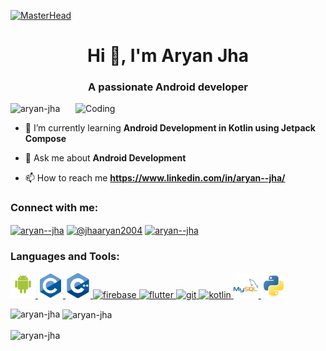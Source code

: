 [![MasterHead](https://www.canva.com/design/DAGH9csRj8Y/y_Y9oopIwuBNShLxQaM73g/watch?utm_content=DAGH9csRj8Y&utm_campaign=designshare&utm_medium=link&utm_source=editor)](https://www.canva.com/design/DAGH9csRj8Y/y_Y9oopIwuBNShLxQaM73g/watch?utm_content=DAGH9csRj8Y&utm_campaign=designshare&utm_medium=link&utm_source=editor)

<h1 align="center">Hi 👋, I'm Aryan Jha</h1>
<h3 align="center">A passionate Android developer</h3>

<img align="right" alt="Coding" width="400" src="https://camo.githubusercontent.com/8a9c7f854df987a0b488caf7b4ca6fb56e368e1a0b85602574da94c19d1c2d2e/68747470733a2f2f70687973696373677572756b756c2e66696c65732e776f726470726573732e636f6d2f323031392f30322f6368617261637465722d312e676966">

<p align="left"> <img src="https://komarev.com/ghpvc/?username=aryan-jha&label=Profile%20views&color=0e75b6&style=flat" alt="aryan-jha" /> </p>

- 🌱 I’m currently learning **Android Development in Kotlin using Jetpack Compose**

- 💬 Ask me about **Android Development**

- 📫 How to reach me **https://www.linkedin.com/in/aryan--jha/**

<h3 align="left">Connect with me:</h3>
<p align="left">
<a href="https://linkedin.com/in/aryan--jha" target="blank"><img align="center" src="https://raw.githubusercontent.com/rahuldkjain/github-profile-readme-generator/master/src/images/icons/Social/linked-in-alt.svg" alt="aryan--jha" height="30" width="40" /></a>
<a href="https://www.hackerrank.com/@jhaaryan2004" target="blank"><img align="center" src="https://raw.githubusercontent.com/rahuldkjain/github-profile-readme-generator/master/src/images/icons/Social/hackerrank.svg" alt="@jhaaryan2004" height="30" width="40" /></a>
<a href="https://www.leetcode.com/aryan--jha" target="blank"><img align="center" src="https://raw.githubusercontent.com/rahuldkjain/github-profile-readme-generator/master/src/images/icons/Social/leet-code.svg" alt="aryan--jha" height="30" width="40" /></a>
</p>

<h3 align="left">Languages and Tools:</h3>
<p align="left"> <a href="https://developer.android.com" target="_blank" rel="noreferrer"> <img src="https://raw.githubusercontent.com/devicons/devicon/master/icons/android/android-original-wordmark.svg" alt="android" width="40" height="40"/> </a> <a href="https://www.cprogramming.com/" target="_blank" rel="noreferrer"> <img src="https://raw.githubusercontent.com/devicons/devicon/master/icons/c/c-original.svg" alt="c" width="40" height="40"/> </a> <a href="https://www.w3schools.com/cpp/" target="_blank" rel="noreferrer"> <img src="https://raw.githubusercontent.com/devicons/devicon/master/icons/cplusplus/cplusplus-original.svg" alt="cplusplus" width="40" height="40"/> </a> <a href="https://firebase.google.com/" target="_blank" rel="noreferrer"> <img src="https://www.vectorlogo.zone/logos/firebase/firebase-icon.svg" alt="firebase" width="40" height="40"/> </a> <a href="https://flutter.dev" target="_blank" rel="noreferrer"> <img src="https://www.vectorlogo.zone/logos/flutterio/flutterio-icon.svg" alt="flutter" width="40" height="40"/> </a> <a href="https://git-scm.com/" target="_blank" rel="noreferrer"> <img src="https://www.vectorlogo.zone/logos/git-scm/git-scm-icon.svg" alt="git" width="40" height="40"/> </a> <a href="https://kotlinlang.org" target="_blank" rel="noreferrer"> <img src="https://www.vectorlogo.zone/logos/kotlinlang/kotlinlang-icon.svg" alt="kotlin" width="40" height="40"/> </a> <a href="https://www.mysql.com/" target="_blank" rel="noreferrer"> <img src="https://raw.githubusercontent.com/devicons/devicon/master/icons/mysql/mysql-original-wordmark.svg" alt="mysql" width="40" height="40"/> </a> <a href="https://www.python.org" target="_blank" rel="noreferrer"> <img src="https://raw.githubusercontent.com/devicons/devicon/master/icons/python/python-original.svg" alt="python" width="40" height="40"/> </a> </p>

<p><img align="left" src="https://github-readme-stats.vercel.app/api/top-langs?username=aryan-jha&show_icons=true&locale=en&layout=compact" alt="aryan-jha" /></p>

<p>&nbsp;<img align="center" src="https://github-readme-stats.vercel.app/api?username=aryan-jha&show_icons=true&locale=en" alt="aryan-jha" /></p>

<p><img align="center" src="https://github-readme-streak-stats.herokuapp.com/?user=aryan-jha&" alt="aryan-jha" /></p>
